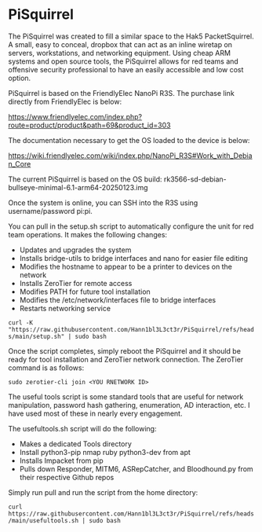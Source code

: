 # PiSquirrel

The PiSquirrel was created to fill a similar space to the Hak5 PacketSquirrel. A small, easy to conceal, dropbox that can act as an inline wiretap on servers, workstations, and networking equipment. Using cheap ARM systems and open source tools, the PiSquirrel allows for red teams and offensive security professional to have an easily accessible and low cost option.  

PiSquirrel is based on the FriendlyElec NanoPi R3S. The purchase link directly from FriendlyElec is below: 

https://www.friendlyelec.com/index.php?route=product/product&path=69&product_id=303

The documentation necessary to get the OS loaded to the device is below: 

https://wiki.friendlyelec.com/wiki/index.php/NanoPi_R3S#Work_with_Debian_Core

The current PiSquirrel is based on the OS build: rk3566-sd-debian-bullseye-minimal-6.1-arm64-20250123.img

Once the system is online, you can SSH into the R3S using username/password pi:pi. 

You can pull in the setup.sh script to automatically configure the unit for red team operations. It makes the following changes: 

 - Updates and upgrades the system
 - Installs bridge-utils to bridge interfaces and nano for easier file editing
 - Modifies the hostname to appear to be a printer to devices on the network
 - Installs ZeroTier for remote access
 - Modifies PATH for future tool installation
 - Modifies the /etc/network/interfaces file to bridge interfaces
 - Restarts networking service

`curl -K "https://raw.githubusercontent.com/Hann1bl3L3ct3r/PiSquirrel/refs/heads/main/setup.sh" | sudo bash`

Once the script completes, simply reboot the PiSquirrel and it should be ready for tool installation and ZeroTier network connection. The ZeroTier command is as follows: 

`sudo zerotier-cli join <YOU RNETWORK ID>`

The useful tools script is some standard tools that are useful for network manipulation, password hash gathering, enumeration, AD interaction, etc. I have used most of these in nearly every engagement. 

The usefultools.sh script will do the following: 

 - Makes a dedicated Tools directory
 - Install python3-pip nmap ruby python3-dev from apt
 - Installs Impacket from pip
 - Pulls down Responder, MITM6, ASRepCatcher, and Bloodhound.py from their respective Github repos

Simply run pull and run the script from the home directory: 

`curl https://raw.githubusercontent.com/Hann1bl3L3ct3r/PiSquirrel/refs/heads/main/usefultools.sh | sudo bash `

